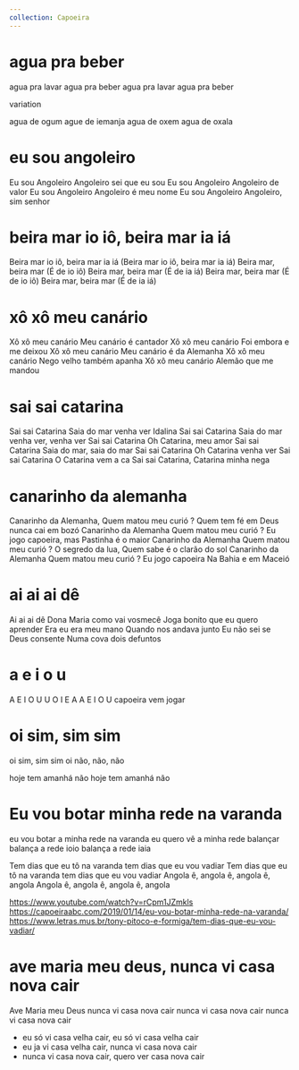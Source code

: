 ```yaml
---
collection: Capoeira
---
```

# agua pra beber

agua pra lavar
agua pra beber
agua pra lavar
agua pra beber

variation

agua de ogum
ague de iemanja
agua de oxem
agua de oxala

# eu sou angoleiro

Eu sou Angoleiro
Angoleiro sei que eu sou
Eu sou Angoleiro
Angoleiro de valor
Eu sou Angoleiro
Angoleiro é meu nome
Eu sou Angoleiro
Angoleiro, sim senhor

# beira mar io iô, beira mar ia iá

Beira mar io iô, beira mar ia iá
(Beira mar io iô, beira mar ia iá)
Beira mar, beira mar
(É de io iô)
Beira mar, beira mar
(É de ia iá)
Beira mar, beira mar
(É de io iô)
Beira mar, beira mar
(É de ia iá)

# xô xô meu canário

Xô xô meu canário
Meu canário é cantador
Xô xô meu canário
Foi embora e me deixou
Xô xô meu canário
Meu canário é da Alemanha
Xô xô meu canário
Nego velho também apanha
Xô xô meu canário
Alemão que me mandou

# sai sai catarina

Sai sai Catarina
Saia do mar venha ver Idalina
Sai sai Catarina
Saia do mar venha ver, venha ver
Sai sai Catarina
Oh Catarina, meu amor
Sai sai Catarina
Saia do mar, saia do mar
Sai sai Catarina
Oh Catarina venha ver
Sai sai Catarina
O Catarina vem a ca
Sai sai Catarina,
Catarina minha nega

# canarinho da alemanha

Canarinho da Alemanha,
Quem matou meu curió ?
Quem tem fé em Deus
nunca cai em bozó
Canarinho da Alemanha
Quem matou meu curió ?
Eu jogo capoeira,
mas Pastinha é o maior
Canarinho da Alemanha
Quem matou meu curió ?
O segredo da lua,
Quem sabe é o clarão do sol
Canarinho da Alemanha
Quem matou meu curió ?
Eu jogo capoeira
Na Bahia e em Maceió

# ai ai ai dê

Ai ai ai dê
Dona Maria como vai vosmecê
Joga bonito que eu quero aprender
Era eu era meu mano
Quando nos andava junto
Eu não sei se Deus consente
Numa cova dois defuntos

# a e i o u

A E I O U
U O I E A
A E I O U
capoeira vem jogar

# oi sim, sim sim

oi sim, sim sim
oi não, não, não

hoje tem amanhá não
hoje tem amanhá não

# Eu vou botar minha rede na varanda

eu vou botar a minha rede na varanda
eu quero vê a minha rede balançar
balança a rede ioio
balança a rede iaia

Tem dias que eu tô na varanda
tem dias que eu vou vadiar
Tem dias que eu tô na varanda
tem dias que eu vou vadiar
Angola ê, angola ê, angola ê, angola
Angola ê, angola ê, angola ê, angola

https://www.youtube.com/watch?v=rCpm1JZmkls
https://capoeiraabc.com/2019/01/14/eu-vou-botar-minha-rede-na-varanda/
https://www.letras.mus.br/tony-pitoco-e-formiga/tem-dias-que-eu-vou-vadiar/

# ave maria meu deus, nunca vi casa nova cair

Ave Maria meu Deus
nunca vi casa nova cair
nunca vi casa nova cair
nunca vi casa nova cair

- eu só vi casa velha cair, eu só vi casa velha cair
- eu ja vi casa velha cair, nunca vi casa nova cair
- nunca vi casa nova cair, quero ver casa nova cair

